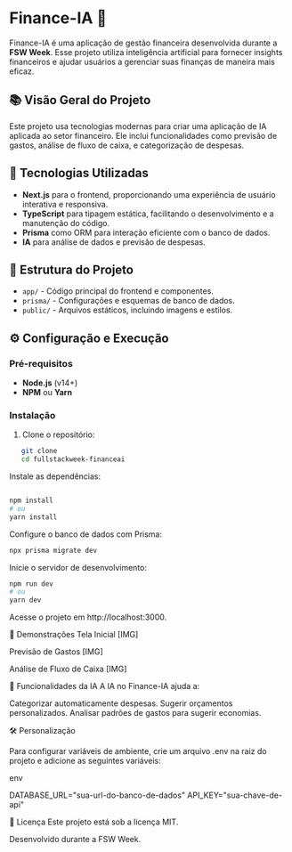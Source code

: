 # Finance-IA 💸

Finance-IA é uma aplicação de gestão financeira desenvolvida durante a **FSW Week**. Esse projeto utiliza inteligência artificial para fornecer insights financeiros e ajudar usuários a gerenciar suas finanças de maneira mais eficaz.

## 📚 Visão Geral do Projeto

Este projeto usa tecnologias modernas para criar uma aplicação de IA aplicada ao setor financeiro. Ele inclui funcionalidades como previsão de gastos, análise de fluxo de caixa, e categorização de despesas.

## 🚀 Tecnologias Utilizadas

- **Next.js** para o frontend, proporcionando uma experiência de usuário interativa e responsiva.
- **TypeScript** para tipagem estática, facilitando o desenvolvimento e a manutenção do código.
- **Prisma** como ORM para interação eficiente com o banco de dados.
- **IA** para análise de dados e previsão de despesas.

## 📂 Estrutura do Projeto

- `app/` - Código principal do frontend e componentes.
- `prisma/` - Configurações e esquemas de banco de dados.
- `public/` - Arquivos estáticos, incluindo imagens e estilos.

## ⚙️ Configuração e Execução

### Pré-requisitos

- **Node.js** (v14+)
- **NPM** ou **Yarn**

### Instalação

1. Clone o repositório:

```bash
   git clone 
   cd fullstackweek-financeai
```

Instale as dependências:

``` bash

npm install
# ou
yarn install
``` 

Configure o banco de dados com Prisma:

```bash
npx prisma migrate dev
```
Inicie o servidor de desenvolvimento:

```bash
npm run dev
# ou
yarn dev
```
Acesse o projeto em http://localhost:3000.

📸 Demonstrações
Tela Inicial
[IMG]

Previsão de Gastos
[IMG]

Análise de Fluxo de Caixa
[IMG]

🤖 Funcionalidades da IA
A IA no Finance-IA ajuda a:

Categorizar automaticamente despesas.
Sugerir orçamentos personalizados.
Analisar padrões de gastos para sugerir economias.

🛠️ Personalização

Para configurar variáveis de ambiente, crie um arquivo .env na raiz do projeto e adicione as seguintes variáveis:

env

DATABASE_URL="sua-url-do-banco-de-dados"
API_KEY="sua-chave-de-api"

📄 Licença
Este projeto está sob a licença MIT.

Desenvolvido durante a FSW Week.






